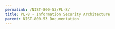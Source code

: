 ```yaml
---
permalink: /NIST-800-53/PL-8/
title: PL-8 - Information Security Architecture
parent: NIST-800-53 Documentation
---
```

